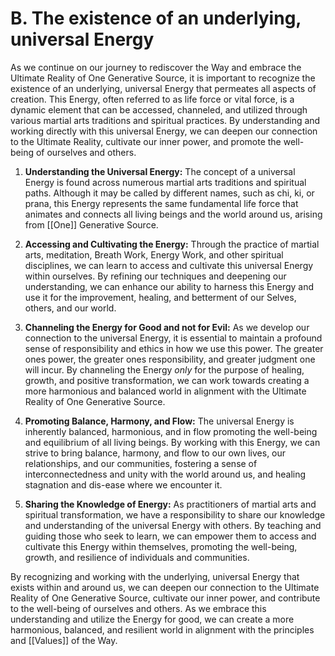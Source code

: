 # B. The existence of an underlying, universal Energy

As we continue on our journey to rediscover the Way and embrace the Ultimate Reality of One Generative Source, it is important to recognize the existence of an underlying, universal Energy that permeates all aspects of creation. This Energy, often referred to as life force or vital force, is a dynamic element that can be accessed, channeled, and utilized through various martial arts traditions and spiritual practices. By understanding and working directly with this universal Energy, we can deepen our connection to the Ultimate Reality, cultivate our inner power, and promote the well-being of ourselves and others.

1.  **Understanding the Universal Energy:** The concept of a universal Energy is found across numerous martial arts traditions and spiritual paths. Although it may be called by different names, such as chi, ki, or prana, this Energy represents the same fundamental life force that animates and connects all living beings and the world around us, arising from [[One]] Generative Source.
    
2.  **Accessing and Cultivating the Energy:** Through the practice of martial arts, meditation, Breath Work, Energy Work, and other spiritual disciplines, we can learn to access and cultivate this universal Energy within ourselves. By refining our techniques and deepening our understanding, we can enhance our ability to harness this Energy and use it for the improvement, healing, and betterment of our Selves, others, and our world. 
    
3.  **Channeling the Energy for Good and not for Evil:** As we develop our connection to the universal Energy, it is essential to maintain a profound sense of responsibility and ethics in how we use this power. The greater ones power, the greater ones responsibility, and greater judgment one will incur. By channeling the Energy *only* for the purpose of healing, growth, and positive transformation, we can work towards creating a more harmonious and balanced world in alignment with the Ultimate Reality of One Generative Source.
    
4.  **Promoting Balance, Harmony, and Flow:** The universal Energy is inherently balanced, harmonious, and in flow promoting the well-being and equilibrium of all living beings. By working with this Energy, we can strive to bring balance, harmony, and flow to our own lives, our relationships, and our communities, fostering a sense of interconnectedness and unity with the world around us, and healing stagnation and dis-ease where we encounter it.
    
5.  **Sharing the Knowledge of Energy:** As practitioners of martial arts and spiritual transformation, we have a responsibility to share our knowledge and understanding of the universal Energy with others. By teaching and guiding those who seek to learn, we can empower them to access and cultivate this Energy within themselves, promoting the well-being, growth, and resilience of individuals and communities.
    

By recognizing and working with the underlying, universal Energy that exists within and around us, we can deepen our connection to the Ultimate Reality of One Generative Source, cultivate our inner power, and contribute to the well-being of ourselves and others. As we embrace this understanding and utilize the Energy for good, we can create a more harmonious, balanced, and resilient world in alignment with the principles and [[Values]] of the Way.